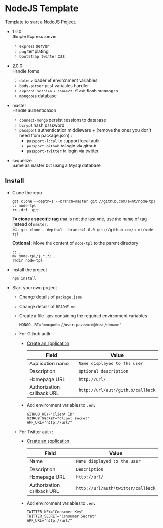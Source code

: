 # NodeJS Template

Template to start a NodeJS Project.

* 1.0.0  
  Simple Express server
  * `express` server
  * `pug` templating
  * `bootstrap twitter` css

* 2.0.0  
  Handle forms
  * `dotenv` loader of environment variables 
  * `body-parser` post variables handler
  * `express-session` + `connect-flash` flash messages
  * `mongoose` database

* master  
  Handle authentication
  * `connect-mongo` persist sessions to database
  * `bcrypt` hash password
  * `passport` authentication middleware + (remove the ones you don't need from package.json) :
    * `passport-local` to support local auth
    * `passport-github` to login via github
    * `passport-twitter` to login via twitter

* sequelize  
  Same as master but using a Mysql database

## Install

* Clone the repo

      git clone --depth=1 --branch=master git://github.com/a-mt/node-tpl
      cd node-tpl
      rm -drf .git

    __To clone a specific tag__ that is not the last one, use the name of tag instead of `master`.  
    Ex : `git clone --depth=1 --branch=1.0.0 git://github.com/a-mt/node-tpl`

    __Optional__ : Move the content of `node-tpl` to the parent directory

      cd ..
      mv node-tpl/{.*,*} .
      rmdir node-tpl

* Install the project

      npm install

* Start your own project

    * Change details of `package.json`
    * Change details of `README.md`
    * Create a file `.env` containing the required environment variables

          MONGO_URI="mongodb://user:password@host/dbname"

    * For Github auth :  
      - [Create an application](https://github.com/settings/applications/new)

        | Field                      | Value                             |
        |---                         |---                                |
        | Application name           | `Name displayed to the user`      |
        | Description                | `Optional description`            |
        | Homepage URL               | `http://url/`                     |
        | Authorization callback URL | `http://url/auth/github/callback` |

      - Add environment variables to `.env`

            GITHUB_KEY="Client ID"
            GITHUB_SECRET="Client Secret"
            APP_URL="http://url/"

    * For Twitter auth :
      - [Create an application](https://apps.twitter.com/)

        | Field                      | Value                              |
        |---                         |---                                 |
        | Name                       | `Name displayed to the user`       |
        | Description                | `Description`                      |
        | Homepage URL               | `http://url/`                      |
        | Authorization callback URL | `http://url/auth/twitter/callback` |

      - Add environment variables to `.env`

            TWITTER_KEY="Consumer Key"
            TWITTER_SECRET="Consumer Secret"
            APP_URL="http://url/"